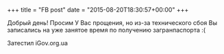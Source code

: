+++
title = "FB post"
date = "2015-08-20T18:30:57+00:00"
+++

Добрый день!
Просим У Вас прощения, но из-за технического сбоя Вы записались на уже занятое время по получению загранпаспорта :(

Затестил iGov.org.ua



